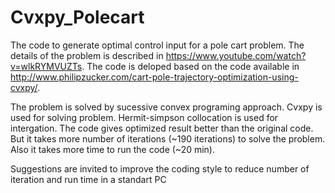 # Cvxpy_Polecart
The code to generate optimal control input for a pole cart problem.  The details of the problem is described in https://www.youtube.com/watch?v=wlkRYMVUZTs.  The code is deloped based on the code available in http://www.philipzucker.com/cart-pole-trajectory-optimization-using-cvxpy/.   


The problem is solved by sucessive convex programing approach.  Cvxpy is used for solving problem.  Hermit-simpson collocation is used for intergation.  The code gives optimized result better than the original code.  But it takes more number of iterations (~190 iterations) to solve the problem.  Also it takes more time to run the code (~20 min).  

Suggestions are invited to improve the coding style to reduce number of iteration and run time in a standart PC
